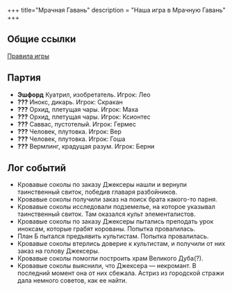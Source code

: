 +++
 title="Мрачная Гавань"
 description = "Наша игра в Мрачную Гавань"
+++

Общие ссылки
---

[Правила игры](https://tesera.ru/images/items/1493093/Rules-gloomhaven-rus.pdf)

Партия
---

- **Эшфорд** Куатрил, изобретатель. Игрок: Лео
- **???** Инокс, дикарь. Игрок: Скракан
- **???** Орхид, плетущая чары. Игрок: Маха
- **???** Орхид, плетущая чары. Игрок: Ксионтес
- **???** Саввас, пустотелый. Игрок: Гермес
- **???** Человек, плутовка. Игрок: Вер
- **???** Человек, плутовка. Игрок: Гоша
- **???** Вермлинг, крадущая разум. Игрок: Берни

Лог событий
---

- Кровавые соколы по заказу Джексеры нашли и вернули таинственный свиток, победив главаря разбойников.
- Кровавые соколы получили заказ на поиск брата какого-то парня.
- Кровавые соколы исследовали подземелье, на которое указывал таинственный свиток. Там оказался культ элементалистов.
- Кровавые соколы по заказу Джексеры пытались преподать урок иноксам, которые грабят корованы. Попытка провалилась.
- План Б пытался предъявить культистам. Попытка провалилась.
- Кровавые соколы втерлись доверие к культистам, и получили от них заказ на голову Джексеры.
- Кровавые соколы помогли построить храм Великого Дуба(?).
- Кровавые соколы выяснили, что Джексера — некромант. В последний момент она от них сбежала. Астриз из городской стражи дала немного советов, как ее найти.

